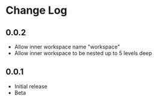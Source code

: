 # Change Log

## 0.0.2
- Allow inner workspace name "workspace"
- Allow inner workspace to be nested up to 5 levels deep

## 0.0.1
- Initial release
- Beta